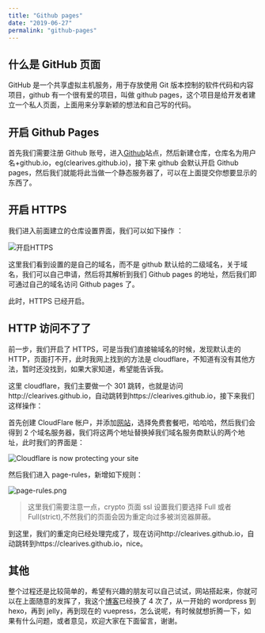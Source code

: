 ```yaml
---
title: "Github pages"
date: "2019-06-27"
permalink: "github-pages"
---
```


## 什么是 GitHub 页面

GitHub 是一个共享虚拟主机服务，用于存放使用 Git 版本控制的软件代码和内容项目，github 有一个很有爱的项目，叫做 github pages，这个项目是给开发者建立一个私人页面，上面用来分享新颖的想法和自己写的代码。

## 开启 Github Pages

首先我们需要注册 Github 账号，进入[Github](https://github.com)站点，然后新建仓库，仓库名为用户名+github.io，eg(clearives.github.io)，接下来 github 会默认开启 Github pages，然后我们就能将此当做一个静态服务器了，可以在上面提交你想要显示的东西了。

## 开启 HTTPS

我们进入前面建立的仓库设置界面，我们可以如下操作 ：

![开启HTTPS](https://i.loli.net/2019/06/27/5d142df01286697324.jpg)

这里我们看到设置的是自己的域名，而不是 github 默认给的二级域名，关于域名，我们可以自己申请，然后将其解析到我们 Github pages 的地址，然后我们即可通过自己的域名访问 Github pages 了。

此时，HTTPS 已经开启。

## HTTP 访问不了了

前一步，我们开启了 HTTPS，可是当我们直接输域名的时候，发现默认走的 HTTP，页面打不开，此时我网上找到的方法是 cloudflare，不知道有没有其他方法，暂时还没找到，如果大家知道，希望能告诉我。

这里 cloudflare，我们主要做一个 301 跳转，也就是访问http://clearives.github.io，自动跳转到https://clearives.github.io，接下来我们这样操作：

首先创建 CloudFlare 帐户，并添加[网站](clearives.github.io)，选择免费套餐吧，哈哈哈，然后我们会得到 2 个域名服务器，我们将这两个地址替换掉我们域名服务商默认的两个地址，此时我们的界面是：

![Cloudflare is now protecting your site](https://i.loli.net/2019/06/27/5d143071a4c3e92202.png)

然后我们进入 page-rules，新增如下规则：

![page-rules.png](https://i.loli.net/2019/06/27/5d1430e7085a352374.png)

> 这里我们需要注意一点，crypto 页面 ssl 设置我们要选择 Full 或者 Full(strict),不然我们的页面会因为重定向过多被浏览器屏蔽。

到这里，我们的重定向已经处理完成了，现在访问http://clearives.github.io，自动跳转到https://clearives.github.io，nice。

## 其他

整个过程还是比较简单的，希望有兴趣的朋友可以自己试试，网站搭起来，你就可以在上面随意的发挥了，我这个[博客](https://clearives.github.io)已经换了 4 次了，从一开始的 wordpress 到 hexo，再到 jelly，再到现在的 vuepress，怎么说呢，有时候就想折腾一下，如果有什么问题，或者意见，欢迎大家在下面留言，谢谢。
